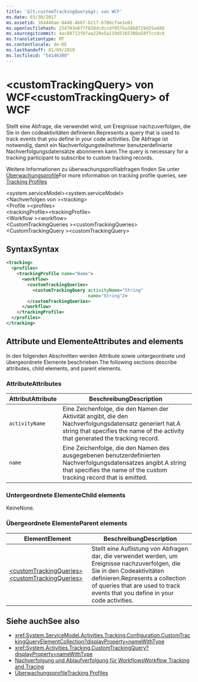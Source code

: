 ```yaml
---
title: '&lt;customTrackingQuery&gt; von WCF'
ms.date: 03/30/2017
ms.assetid: 164446ae-8440-4b67-b217-6786cfae1e01
ms.openlocfilehash: 234703e677f838dcdccdf857ba38b8729d25a488
ms.sourcegitcommit: 4ac80713f6faa220e5a119d5165308a58f7ccdc8
ms.translationtype: MT
ms.contentlocale: de-DE
ms.lasthandoff: 01/09/2019
ms.locfileid: "54146380"
---
```

# <a name="ltcustomtrackingquerygt-of-wcf"></a><span data-ttu-id="a9ebf-102">&lt;customTrackingQuery&gt; von WCF</span><span class="sxs-lookup"><span data-stu-id="a9ebf-102">&lt;customTrackingQuery&gt; of WCF</span></span>

<span data-ttu-id="a9ebf-103">Stellt eine Abfrage, die verwendet wird, um Ereignisse nachzuverfolgen, die Sie in den codeaktivitäten definieren.</span><span class="sxs-lookup"><span data-stu-id="a9ebf-103">Represents a query that is used to track events that you define in your code activities.</span></span> <span data-ttu-id="a9ebf-104">Die Abfrage ist notwendig, damit ein Nachverfolgungsteilnehmer benutzerdefinierte Nachverfolgungsdatensätze abonnieren kann.</span><span class="sxs-lookup"><span data-stu-id="a9ebf-104">The query is necessary for a tracking participant to subscribe to custom tracking records.</span></span>

<span data-ttu-id="a9ebf-105">Weitere Informationen zu überwachungsprofilabfragen finden Sie unter [Überwachungsprofile](../../../../../docs/framework/windows-workflow-foundation/tracking-profiles.md)</span><span class="sxs-lookup"><span data-stu-id="a9ebf-105">For more information on tracking profile queries, see [Tracking Profiles](../../../../../docs/framework/windows-workflow-foundation/tracking-profiles.md)</span></span>  
  
<span data-ttu-id="a9ebf-106">\<system.serviceModel></span><span class="sxs-lookup"><span data-stu-id="a9ebf-106">\<system.serviceModel></span></span>  
<span data-ttu-id="a9ebf-107">\<Nachverfolgen von ></span><span class="sxs-lookup"><span data-stu-id="a9ebf-107">\<tracking></span></span>  
<span data-ttu-id="a9ebf-108">\<Profile ></span><span class="sxs-lookup"><span data-stu-id="a9ebf-108">\<profiles></span></span>  
<span data-ttu-id="a9ebf-109">\<trackingProfile></span><span class="sxs-lookup"><span data-stu-id="a9ebf-109">\<trackingProfile></span></span>  
<span data-ttu-id="a9ebf-110">\<Workflow ></span><span class="sxs-lookup"><span data-stu-id="a9ebf-110">\<workflow></span></span>  
<span data-ttu-id="a9ebf-111">\<CustomTrackingQueries ></span><span class="sxs-lookup"><span data-stu-id="a9ebf-111">\<customTrackingQueries></span></span>  
<span data-ttu-id="a9ebf-112">\<CustomTrackingQuery ></span><span class="sxs-lookup"><span data-stu-id="a9ebf-112">\<customTrackingQuery></span></span>  
  
## <a name="syntax"></a><span data-ttu-id="a9ebf-113">Syntax</span><span class="sxs-lookup"><span data-stu-id="a9ebf-113">Syntax</span></span>  
  
```xml  
<tracking>
  <profiles>
    <trackingProfile name="Name">
      <workflow>
        <customTrackingQueries>
          <customTrackingQuery activityName="String"
                               name="String"/>
        </customTrackingQueries>
      </workflow>
    </trackingProfile>
  </profiles>
</tracking>
```  
  
## <a name="attributes-and-elements"></a><span data-ttu-id="a9ebf-114">Attribute und Elemente</span><span class="sxs-lookup"><span data-stu-id="a9ebf-114">Attributes and elements</span></span>  

<span data-ttu-id="a9ebf-115">In den folgenden Abschnitten werden Attribute sowie untergeordnete und übergeordnete Elemente beschrieben.</span><span class="sxs-lookup"><span data-stu-id="a9ebf-115">The following sections describe attributes, child elements, and parent elements.</span></span>  
  
### <a name="attributes"></a><span data-ttu-id="a9ebf-116">Attribute</span><span class="sxs-lookup"><span data-stu-id="a9ebf-116">Attributes</span></span>  
  
|<span data-ttu-id="a9ebf-117">Attribut</span><span class="sxs-lookup"><span data-stu-id="a9ebf-117">Attribute</span></span>|<span data-ttu-id="a9ebf-118">Beschreibung</span><span class="sxs-lookup"><span data-stu-id="a9ebf-118">Description</span></span>|  
|---------------|-----------------|  
|`activityName`|<span data-ttu-id="a9ebf-119">Eine Zeichenfolge, die den Namen der Aktivität angibt, die den Nachverfolgungsdatensatz generiert hat.</span><span class="sxs-lookup"><span data-stu-id="a9ebf-119">A string that specifies the name of the activity that generated the tracking record.</span></span>|  
|`name`|<span data-ttu-id="a9ebf-120">Eine Zeichenfolge, die den Namen des ausgegebenen benutzerdefinierten Nachverfolgungsdatensatzes angibt.</span><span class="sxs-lookup"><span data-stu-id="a9ebf-120">A string that specifies the name of the custom tracking record that is emitted.</span></span>|  
  
### <a name="child-elements"></a><span data-ttu-id="a9ebf-121">Untergeordnete Elemente</span><span class="sxs-lookup"><span data-stu-id="a9ebf-121">Child elements</span></span>

<span data-ttu-id="a9ebf-122">Keine</span><span class="sxs-lookup"><span data-stu-id="a9ebf-122">None.</span></span>

### <a name="parent-elements"></a><span data-ttu-id="a9ebf-123">Übergeordnete Elemente</span><span class="sxs-lookup"><span data-stu-id="a9ebf-123">Parent elements</span></span>

|<span data-ttu-id="a9ebf-124">Element</span><span class="sxs-lookup"><span data-stu-id="a9ebf-124">Element</span></span>|<span data-ttu-id="a9ebf-125">Beschreibung</span><span class="sxs-lookup"><span data-stu-id="a9ebf-125">Description</span></span>|  
|-------------|-----------------|  
|[<span data-ttu-id="a9ebf-126">\<customTrackingQueries></span><span class="sxs-lookup"><span data-stu-id="a9ebf-126">\<customTrackingQueries></span></span>](customtrackingqueries-of-wcf.md)|<span data-ttu-id="a9ebf-127">Stellt eine Auflistung von Abfragen dar, die verwendet werden, um Ereignisse nachzuverfolgen, die Sie in den Codeaktivitäten definieren.</span><span class="sxs-lookup"><span data-stu-id="a9ebf-127">Represents a collection of queries that are used to track events that you define in your code activities.</span></span>|
  
## <a name="see-also"></a><span data-ttu-id="a9ebf-128">Siehe auch</span><span class="sxs-lookup"><span data-stu-id="a9ebf-128">See also</span></span>

- <xref:System.ServiceModel.Activities.Tracking.Configuration.CustomTrackingQueryElementCollection?displayProperty=nameWithType>
- <xref:System.Activities.Tracking.CustomTrackingQuery?displayProperty=nameWithType>
- [<span data-ttu-id="a9ebf-129">Nachverfolgung und Ablaufverfolgung für Workflows</span><span class="sxs-lookup"><span data-stu-id="a9ebf-129">Workflow Tracking and Tracing</span></span>](../../../../../docs/framework/windows-workflow-foundation/workflow-tracking-and-tracing.md)
- [<span data-ttu-id="a9ebf-130">Überwachungsprofile</span><span class="sxs-lookup"><span data-stu-id="a9ebf-130">Tracking Profiles</span></span>](../../../../../docs/framework/windows-workflow-foundation/tracking-profiles.md)
